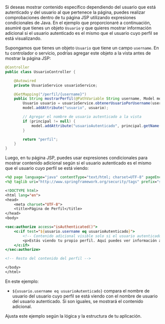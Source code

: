 Si deseas mostrar contenido específico dependiendo del usuario que está autenticado y del usuario al que pertenece la página, puedes realizar comprobaciones dentro de tu página JSP utilizando expresiones condicionales de Java. En el ejemplo que proporcionaré a continuación, asumiré que tienes un objeto `Usuario` y que quieres mostrar información adicional si el usuario autenticado es el mismo que el usuario cuyo perfil se está visualizando.

Supongamos que tienes un objeto `Usuario` que tiene un campo `username`. En tu controlador o servicio, podrías agregar este objeto a la vista antes de mostrar la página JSP:

```java
@Controller
public class UsuarioController {

    @Autowired
    private UsuarioService usuarioService;

    @GetMapping("/perfil/{username}")
    public String mostrarPerfil(@PathVariable String username, Model model, Principal principal) {
        Usuario usuario = usuarioService.obtenerUsuarioPorUsername(username);
        model.addAttribute("usuario", usuario);

        // Agregar el nombre de usuario autenticado a la vista
        if (principal != null) {
            model.addAttribute("usuarioAutenticado", principal.getName());
        }

        return "perfil";
    }
}
```

Luego, en tu página JSP, puedes usar expresiones condicionales para mostrar contenido adicional según si el usuario autenticado es el mismo que el usuario cuyo perfil se está viendo:

```jsp
<%@ page language="java" contentType="text/html; charset=UTF-8" pageEncoding="UTF-8"%>
<%@ taglib uri="http://www.springframework.org/security/tags" prefix="sec" %>

<!DOCTYPE html>
<html lang="en">
<head>
    <meta charset="UTF-8">
    <title>Página de Perfil</title>
</head>
<body>

<sec:authorize access="isAuthenticated()">
    <c:if test="${usuario.username eq usuarioAutenticado}">
        <!-- Contenido adicional visible solo si el usuario autenticado es el mismo que el usuario cuyo perfil se está viendo -->
        <p>Estás viendo tu propio perfil. Aquí puedes ver información adicional.</p>
    </c:if>
</sec:authorize>

<!-- Resto del contenido del perfil -->

</body>
</html>
```

En este ejemplo:

- `${usuario.username eq usuarioAutenticado}` compara el nombre de usuario del usuario cuyo perfil se está viendo con el nombre de usuario del usuario autenticado. Si son iguales, se mostrará el contenido adicional.

Ajusta este ejemplo según la lógica y la estructura de tu aplicación.